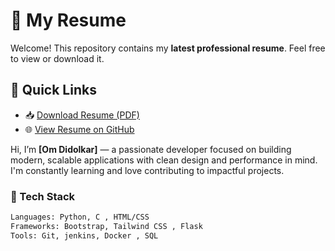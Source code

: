 # 📄 My Resume

Welcome! This repository contains my **latest professional resume**. Feel free to view or download it.

## 🔗 Quick Links

- 📥 [Download Resume (PDF)](./OmSalilDidolkar_22CE1093.pdf)
- 🌐 [View Resume on GitHub](https://OmDidolkar564.github.io/resume/OmSalilDidolkar_22CE1093.pdf)

Hi, I’m **[Om Didolkar]** — a passionate developer focused on building modern, scalable applications with clean design and performance in mind. I'm constantly learning and love contributing to impactful projects.

### 🧰 Tech Stack
```bash
Languages: Python, C , HTML/CSS
Frameworks: Bootstrap, Tailwind CSS , Flask 
Tools: Git, jenkins, Docker , SQL
